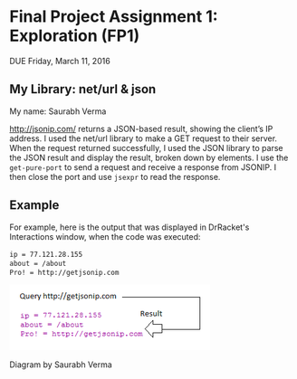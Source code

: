 # Final Project Assignment 1: Exploration (FP1)
DUE Friday, March 11, 2016

## My Library: net/url & json
My name: Saurabh Verma

http://jsonip.com/ returns a JSON-based result, showing the client’s IP address. I used the net/url library to make a GET request to their server. When the request returned successfully, I used the JSON library to parse the JSON result and display the result, broken down by elements. I use the `get-pure-port` to send a request and receive a response from JSONIP. I then close the port and use `jsexpr` to read the response.

## Example

For example, here is the output that was displayed in DrRacket's Interactions window, when the code was executed:

    ip = 77.121.28.155
    about = /about
    Pro! = http://getjsonip.com

![Diagram](/diagram.png?raw=true "Diagram")

Diagram by Saurabh Verma
